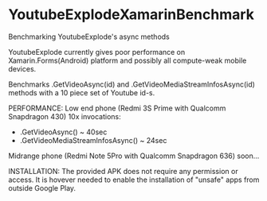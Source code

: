 # YoutubeExplodeXamarinBenchmark
Benchmarking YoutubeExplode's async methods

YoutubeExplode currently gives poor performance on Xamarin.Forms(Android) platform 
and possibly all compute-weak mobile devices.

Benchmarks .GetVideoAsync(id) and .GetVideoMediaStreamInfosAsync(id) methods with a 10 piece set of 
Youtube id-s.

PERFORMANCE:
Low end phone (Redmi 3S Prime with Qualcomm Snapdragon 430)
10x invocations:

* .GetVideoAsync() ~ 40sec 
* .GetVideoMediaStreamInfosAsync() ~ 24sec

Midrange phone (Redmi Note 5Pro with Qualcomm Snapdragon 636)
soon...

INSTALLATION:
The provided APK does not require any permission or access. 
It is hovever needed to enable the installation of "unsafe" apps from outside Google Play.

